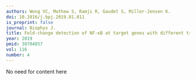 ```yaml
---
authors: Wong VC, Mathew S, Ramji R, Gaudet S, Miller-Jensen K.
doi: 10.1016/j.bpj.2019.01.011
is_preprint: false
journal: Biophys J.
title: Fold-change detection of NF-κB at target genes with different transcript outputs.
year: 2019
pmid: 30704857
vol: 116
number: 4
---
```


No need for content here
